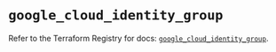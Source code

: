 # `google_cloud_identity_group`

Refer to the Terraform Registry for docs: [`google_cloud_identity_group`](https://registry.terraform.io/providers/hashicorp/google/6.21.0/docs/resources/cloud_identity_group).
